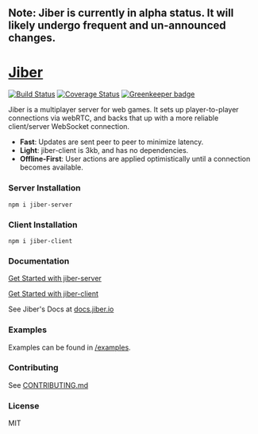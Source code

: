 ## Note: Jiber is currently in alpha status. It will likely undergo frequent and un-announced changes.

# [Jiber](https://jiber.io)

[![Build Status](https://travis-ci.org/jacob-grahn/jiber.svg?branch=master)](https://travis-ci.org/jacob-grahn/jiber)
[![Coverage Status](https://coveralls.io/repos/github/jacob-grahn/jiber/badge.svg?branch=master)](https://coveralls.io/github/jacob-grahn/jiber?branch=master)
[![Greenkeeper badge](https://badges.greenkeeper.io/jacob-grahn/jiber.svg)](https://greenkeeper.io/)

Jiber is a multiplayer server for web games. It sets up player-to-player connections via webRTC, and backs that up with a more reliable client/server WebSocket connection.

- **Fast**: Updates are sent peer to peer to minimize latency.
- **Light**: jiber-client is 3kb, and has no dependencies.
- **Offline-First**: User actions are applied optimistically until a connection becomes available.

### Server Installation
```
npm i jiber-server
```

### Client Installation
```
npm i jiber-client
```

### Documentation
[Get Started with jiber-server](/packages/jiber-server)

[Get Started with jiber-client](/packages/jiber-client)

See Jiber's Docs at [docs.jiber.io](http://docs.jiber.io)

### Examples
Examples can be found in [/examples](/examples).

### Contributing
See [CONTRIBUTING.md](/CONTRIBUTING.md)

### License
MIT

